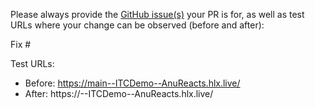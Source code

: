 Please always provide the [GitHub issue(s)](../issues) your PR is for, as well as test URLs where your change can be observed (before and after):

Fix #<gh-issue-id>

Test URLs:
- Before: https://main--ITCDemo--AnuReacts.hlx.live/
- After: https://<branch>--ITCDemo--AnuReacts.hlx.live/
